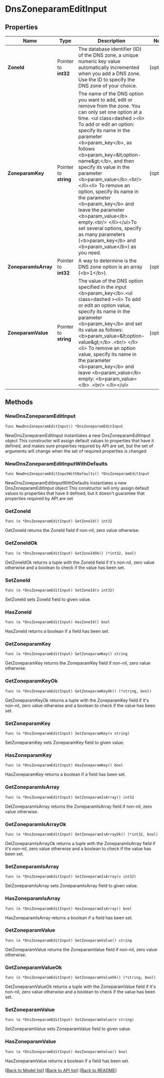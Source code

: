 # DnsZoneparamEditInput

## Properties

Name | Type | Description | Notes
------------ | ------------- | ------------- | -------------
**ZoneId** | Pointer to **int32** | The database identifier (ID) of the DNS zone, a unique numeric key value automatically incremented when you add a DNS zone. Use the ID to specify the DNS zone of your choice. | [optional] 
**ZoneparamKey** | Pointer to **string** | The name of the DNS option you want to add, edit or remove from the zone. You can only set one option at a time. &lt;ul class&#x3D;dashed &gt;&lt;li&gt;                                                To add or edit an option: specify its name in the parameter &lt;b&gt;param_key&lt;/b&gt;, as follows &lt;b&gt;param_key&#x3D;&amp;lt;option-name&amp;gt;&lt;/b&gt;, and then specify its value in the parameter &lt;b&gt;param_value&lt;/b&gt;.&lt;br/&gt;                                            &lt;/li&gt;&lt;li&gt;                                                To remove an option, specify its name in the parameter &lt;b&gt;param_key&lt;/b&gt; and leave the parameter &lt;b&gt;param_value&lt;/b&gt; empty.&lt;br/&gt;                                            &lt;/li&gt;&lt;/ul&gt;To set several options, specify as many parameters (&lt;b&gt;param_key&lt;/b&gt; and &lt;b&gt;param_value&lt;/b&gt;) as you need. | [optional] 
**ZoneparamIsArray** | Pointer to **int32** | A way to determine is the DNS zone option is an array (&lt;b&gt;1&lt;/b&gt;). | [optional] 
**ZoneparamValue** | Pointer to **string** | The value of the DNS option specified in the input &lt;b&gt;param_key&lt;/b&gt;.&lt;ul class&#x3D;dashed &gt;&lt;li&gt;                                                To add or edit an option value, specify its name in the parameter &lt;b&gt;param_key&lt;/b&gt; and set its value as follows: &lt;b&gt;param_value&#x3D;&amp;lt;option-value&amp;gt;&lt;/b&gt; .&lt;br/&gt;                                            &lt;/li&gt;&lt;li&gt;                                                To remove an option value, specify its name in the parameter &lt;b&gt;param_key&lt;/b&gt; and leave &lt;b&gt;param_value&lt;/b&gt; empty: &lt;b&gt;param_value&#x3D;&lt;/b&gt; .&lt;br/&gt;                                            &lt;/li&gt;&lt;/ul&gt; | [optional] 

## Methods

### NewDnsZoneparamEditInput

`func NewDnsZoneparamEditInput() *DnsZoneparamEditInput`

NewDnsZoneparamEditInput instantiates a new DnsZoneparamEditInput object
This constructor will assign default values to properties that have it defined,
and makes sure properties required by API are set, but the set of arguments
will change when the set of required properties is changed

### NewDnsZoneparamEditInputWithDefaults

`func NewDnsZoneparamEditInputWithDefaults() *DnsZoneparamEditInput`

NewDnsZoneparamEditInputWithDefaults instantiates a new DnsZoneparamEditInput object
This constructor will only assign default values to properties that have it defined,
but it doesn't guarantee that properties required by API are set

### GetZoneId

`func (o *DnsZoneparamEditInput) GetZoneId() int32`

GetZoneId returns the ZoneId field if non-nil, zero value otherwise.

### GetZoneIdOk

`func (o *DnsZoneparamEditInput) GetZoneIdOk() (*int32, bool)`

GetZoneIdOk returns a tuple with the ZoneId field if it's non-nil, zero value otherwise
and a boolean to check if the value has been set.

### SetZoneId

`func (o *DnsZoneparamEditInput) SetZoneId(v int32)`

SetZoneId sets ZoneId field to given value.

### HasZoneId

`func (o *DnsZoneparamEditInput) HasZoneId() bool`

HasZoneId returns a boolean if a field has been set.

### GetZoneparamKey

`func (o *DnsZoneparamEditInput) GetZoneparamKey() string`

GetZoneparamKey returns the ZoneparamKey field if non-nil, zero value otherwise.

### GetZoneparamKeyOk

`func (o *DnsZoneparamEditInput) GetZoneparamKeyOk() (*string, bool)`

GetZoneparamKeyOk returns a tuple with the ZoneparamKey field if it's non-nil, zero value otherwise
and a boolean to check if the value has been set.

### SetZoneparamKey

`func (o *DnsZoneparamEditInput) SetZoneparamKey(v string)`

SetZoneparamKey sets ZoneparamKey field to given value.

### HasZoneparamKey

`func (o *DnsZoneparamEditInput) HasZoneparamKey() bool`

HasZoneparamKey returns a boolean if a field has been set.

### GetZoneparamIsArray

`func (o *DnsZoneparamEditInput) GetZoneparamIsArray() int32`

GetZoneparamIsArray returns the ZoneparamIsArray field if non-nil, zero value otherwise.

### GetZoneparamIsArrayOk

`func (o *DnsZoneparamEditInput) GetZoneparamIsArrayOk() (*int32, bool)`

GetZoneparamIsArrayOk returns a tuple with the ZoneparamIsArray field if it's non-nil, zero value otherwise
and a boolean to check if the value has been set.

### SetZoneparamIsArray

`func (o *DnsZoneparamEditInput) SetZoneparamIsArray(v int32)`

SetZoneparamIsArray sets ZoneparamIsArray field to given value.

### HasZoneparamIsArray

`func (o *DnsZoneparamEditInput) HasZoneparamIsArray() bool`

HasZoneparamIsArray returns a boolean if a field has been set.

### GetZoneparamValue

`func (o *DnsZoneparamEditInput) GetZoneparamValue() string`

GetZoneparamValue returns the ZoneparamValue field if non-nil, zero value otherwise.

### GetZoneparamValueOk

`func (o *DnsZoneparamEditInput) GetZoneparamValueOk() (*string, bool)`

GetZoneparamValueOk returns a tuple with the ZoneparamValue field if it's non-nil, zero value otherwise
and a boolean to check if the value has been set.

### SetZoneparamValue

`func (o *DnsZoneparamEditInput) SetZoneparamValue(v string)`

SetZoneparamValue sets ZoneparamValue field to given value.

### HasZoneparamValue

`func (o *DnsZoneparamEditInput) HasZoneparamValue() bool`

HasZoneparamValue returns a boolean if a field has been set.


[[Back to Model list]](../README.md#documentation-for-models) [[Back to API list]](../README.md#documentation-for-api-endpoints) [[Back to README]](../README.md)



